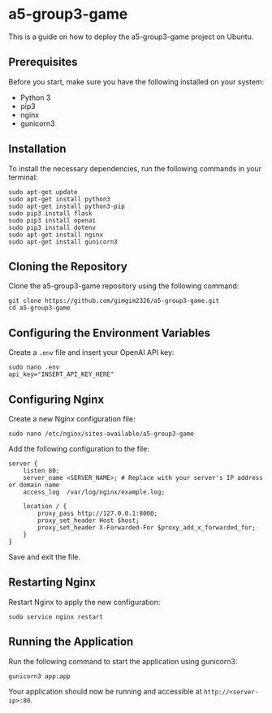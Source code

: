 # a5-group3-game

This is a guide on how to deploy the a5-group3-game project on Ubuntu.

## Prerequisites

Before you start, make sure you have the following installed on your system:

- Python 3
- pip3
- nginx
- gunicorn3

## Installation

To install the necessary dependencies, run the following commands in your terminal:

```
sudo apt-get update
sudo apt-get install python3
sudo apt-get install python3-pip
sudo pip3 install flask
sudo pip3 install openai
sudo pip3 install dotenv
sudo apt-get install nginx
sudo apt-get install gunicorn3
```

## Cloning the Repository

Clone the a5-group3-game repository using the following command:

```
git clone https://github.com/gimgim2326/a5-group3-game.git
cd a5-group3-game
```

## Configuring the Environment Variables

Create a `.env` file and insert your OpenAI API key:

```
sudo nano .env
api_key="INSERT_API_KEY_HERE"
```

## Configuring Nginx

Create a new Nginx configuration file:

```
sudo nano /etc/nginx/sites-available/a5-group3-game
```

Add the following configuration to the file:

```
server {
    listen 80;
    server_name <SERVER_NAME>; # Replace with your server's IP address or domain name
    access_log  /var/log/nginx/example.log;

    location / {
        proxy_pass http://127.0.0.1:8000;
        proxy_set_header Host $host;
        proxy_set_header X-Forwarded-For $proxy_add_x_forwarded_for;
    }
}
```

Save and exit the file.

## Restarting Nginx

Restart Nginx to apply the new configuration:

```
sudo service nginx restart
```

## Running the Application

Run the following command to start the application using gunicorn3:

```
gunicorn3 app:app
```

Your application should now be running and accessible at `http://<server-ip>:80`.